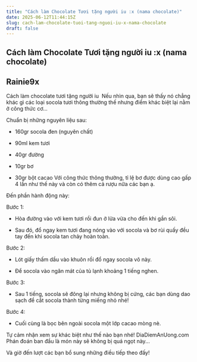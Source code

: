 ```yaml
---
title: "Cách làm Chocolate Tươi tặng người iu :x (nama chocolate)"
date: 2025-06-12T11:44:15Z
slug: cach-lam-chocolate-tuoi-tang-nguoi-iu-x-nama-chocolate
draft: false
---
```


## Cách làm Chocolate Tươi tặng người iu :x (nama chocolate)

## Rainie9x

Cách làm chocolate tươi tặng người iu ​
Nếu nhìn qua, bạn sẽ thấy nó chẳng khác gì các loại socola tươi thông thường thế nhưng điểm khác biệt lại nằm ở công thức cơ...

Chuẩn bị những nguyên liệu sau:



- 160gr socola đen (nguyên chất)

- 90ml kem tươi

- 40gr đường

- 10gr bơ

- 30gr bột cacao​
Với công thức thông thường, tỉ lệ bơ được dùng cao gấp 4 lần như thế này và còn có thêm cả rượu nữa các bạn ạ.

Đến phần hành động này: 



Bước 1:

- Hòa đường vào với kem tươi rồi đun ở lửa vừa cho đến khi gần sôi.



- Sau đó, đổ ngay kem tươi đang nóng vào với socola và bơ rùi quấy đều tay đến khi socola tan chảy hoàn toàn.



Bước 2:

- Lót giấy thấm dầu vào khuôn rồi đổ ngay socola vô này.

- Để socola vào ngăn mát của tủ lạnh khoảng 1 tiếng nghen.



Bước 3:

- Sau 1 tiếng, socola sẽ đông lại nhưng không bị cứng, các bạn dùng dao sạch để cắt socola thành từng miếng nhỏ nhé!


Bước 4:

- Cuối cùng là bọc bên ngoài socola một lớp cacao mòng nè.

Tự cảm nhận xem sự khác biệt như thế nào bạn nhé! ​DiaDiemAnUong.com
​Phán đoán ban đầu là món này sẽ không bị quá ngọt này... ​

​Và giờ đến lượt các bạn bổ sung những điều tiếp theo đấy!​